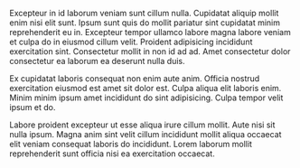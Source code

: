 Excepteur in id laborum veniam sunt cillum nulla. Cupidatat aliquip mollit enim nisi elit sunt. Ipsum sunt quis do mollit pariatur sint cupidatat minim reprehenderit eu in. Excepteur tempor ullamco labore magna labore veniam et culpa do in eiusmod cillum velit. Proident adipisicing incididunt exercitation sint. Consectetur mollit in non id ad ad. Amet consectetur dolor consectetur ea laborum ea deserunt nulla duis.

Ex cupidatat laboris consequat non enim aute anim. Officia nostrud exercitation eiusmod est amet sit dolor est. Culpa aliqua elit laboris enim. Minim minim ipsum amet incididunt do sint adipisicing. Culpa tempor velit ipsum et do.

Labore proident excepteur ut esse aliqua irure cillum mollit. Aute nisi sit nulla ipsum. Magna anim sint velit cillum incididunt mollit aliqua occaecat elit veniam consequat laboris do incididunt. Lorem laborum mollit reprehenderit sunt officia nisi ea exercitation occaecat.
